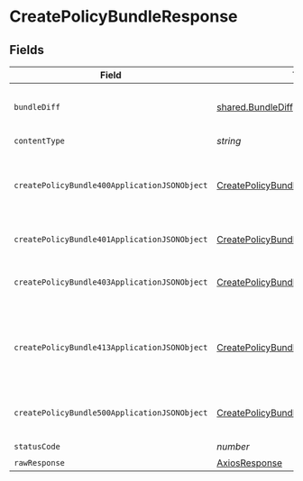 # CreatePolicyBundleResponse


## Fields

| Field                                                                                                   | Type                                                                                                    | Required                                                                                                | Description                                                                                             |
| ------------------------------------------------------------------------------------------------------- | ------------------------------------------------------------------------------------------------------- | ------------------------------------------------------------------------------------------------------- | ------------------------------------------------------------------------------------------------------- |
| `bundleDiff`                                                                                            | [shared.BundleDiff](../../models/shared/bundlediff.md)                                                  | :heavy_minus_sign:                                                                                      | Policy-Bundle diff successfully returned.                                                               |
| `contentType`                                                                                           | *string*                                                                                                | :heavy_check_mark:                                                                                      | N/A                                                                                                     |
| `createPolicyBundle400ApplicationJSONObject`                                                            | [CreatePolicyBundle400ApplicationJSON](../../models/operations/createpolicybundle400applicationjson.md) | :heavy_minus_sign:                                                                                      | The request is malformed (e.g, a given path parameter is invalid)<br/>                                  |
| `createPolicyBundle401ApplicationJSONObject`                                                            | [CreatePolicyBundle401ApplicationJSON](../../models/operations/createpolicybundle401applicationjson.md) | :heavy_minus_sign:                                                                                      | The request is unauthorized<br/>                                                                        |
| `createPolicyBundle403ApplicationJSONObject`                                                            | [CreatePolicyBundle403ApplicationJSON](../../models/operations/createpolicybundle403applicationjson.md) | :heavy_minus_sign:                                                                                      | The user is forbidden from making this request<br/>                                                     |
| `createPolicyBundle413ApplicationJSONObject`                                                            | [CreatePolicyBundle413ApplicationJSON](../../models/operations/createpolicybundle413applicationjson.md) | :heavy_minus_sign:                                                                                      | The request exceeds the maximum payload size for policy bundles ~2.5Mib<br/>                            |
| `createPolicyBundle500ApplicationJSONObject`                                                            | [CreatePolicyBundle500ApplicationJSON](../../models/operations/createpolicybundle500applicationjson.md) | :heavy_minus_sign:                                                                                      | Something unexpected happened on the server.                                                            |
| `statusCode`                                                                                            | *number*                                                                                                | :heavy_check_mark:                                                                                      | N/A                                                                                                     |
| `rawResponse`                                                                                           | [AxiosResponse](https://axios-http.com/docs/res_schema)                                                 | :heavy_minus_sign:                                                                                      | N/A                                                                                                     |